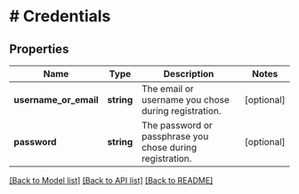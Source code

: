 # # Credentials

## Properties

Name | Type | Description | Notes
------------ | ------------- | ------------- | -------------
**username_or_email** | **string** | The email or username you chose during registration. | [optional]
**password** | **string** | The password or passphrase you chose during registration. | [optional]

[[Back to Model list]](../../README.md#models) [[Back to API list]](../../README.md#endpoints) [[Back to README]](../../README.md)

